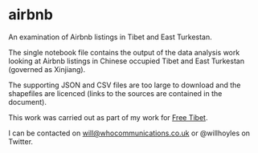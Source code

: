 # airbnb
An examination of Airbnb listings in Tibet and East Turkestan.

The single notebook file contains the output of the data analysis work looking at Airbnb listings in Chinese occupied Tibet and East Turkestan (governed as Xinjiang).

The supporting JSON and CSV files are too large to download and the shapefiles are licenced (links to the sources are contained in the document).

This work was carried out as part of my work for [Free Tibet](https://freetibet.org/).

I can be contacted on will@whocommunications.co.uk or @willhoyles on Twitter.
